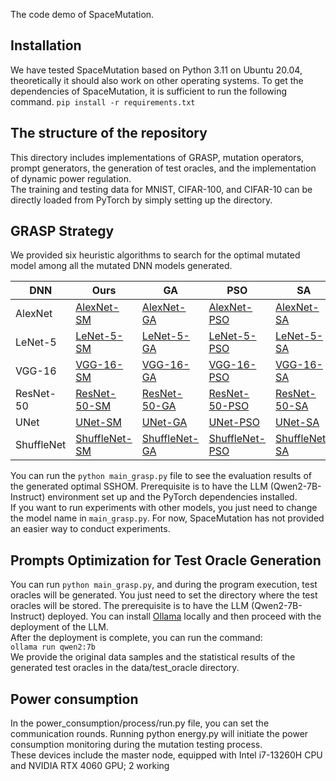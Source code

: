 The code demo of SpaceMutation.

## Installation

We have tested SpaceMutation based on Python 3.11 on Ubuntu 20.04, theoretically it should also work on other operating
systems. To get the dependencies of SpaceMutation, it is sufficient to run the following command.
`pip install -r requirements.txt`

## The structure of the repository
This directory includes implementations of GRASP, mutation operators, prompt generators, the generation of test oracles, and the implementation of dynamic power regulation.
</br>The training and testing data for MNIST, CIFAR-100, and CIFAR-10 can be directly loaded from PyTorch by simply setting up the directory.
## GRASP Strategy

We provided six heuristic algorithms to search for the optimal mutated model among all the mutated DNN models generated.

| DNN        | Ours                                                     | GA                                                       | PSO                                                       | SA                                                       | A*                                                       | HC                                                       | ACO                                                       |
|------------|----------------------------------------------------------|----------------------------------------------------------|-----------------------------------------------------------|----------------------------------------------------------|----------------------------------------------------------|----------------------------------------------------------|-----------------------------------------------------------|
| AlexNet    | [AlexNet-SM](https://www.hostize.com/zh/v/9uvEpHWsfs)    | [AlexNet-GA](https://www.hostize.com/zh/v/5asRMu1s-v)    | [AlexNet-PSO](https://www.hostize.com/zh/v/yUCFJTDUDm)    | [AlexNet-SA](https://www.hostize.com/zh/v/R-xJm1PyQc)    | [AlexNet-A*](https://www.hostize.com/zh/v/2W5Dn07pvu)    | [AlexNet-HC](https://www.hostize.com/zh/v/DvihLzJD_w)    | [AlexNet-ACO](https://www.hostize.com/zh/v/L4Ld-v1Oem)    |
| LeNet-5    | [LeNet-5-SM](https://www.hostize.com/zh/v/NQ3nBCbeQQ)    | [LeNet-5-GA](https://www.hostize.com/zh/v/iZWOANMXBU)    | [LeNet-5-PSO](https://www.hostize.com/zh/v/uHzO__L0WB)    | [LeNet-5-SA](https://www.hostize.com/zh/v/FJbOpnsfmg)    | [LeNet-5-A*](https://www.hostize.com/zh/v/h3xqfWaRsR)    | [LeNet-5-HC](https://www.hostize.com/zh/v/9Q7TRP6Umc)    | [LeNet-5-ACO](https://www.hostize.com/zh/v/nbPu4FT1Ww)    |
| VGG-16     | [VGG-16-SM](https://www.hostize.com/zh/v/SHQSoVTlCj)     | [VGG-16-GA](https://www.hostize.com/zh/v/1x0VNAP-5X)     | [VGG-16-PSO](https://www.hostize.com/zh/v/L3Tr73_XHz)     | [VGG-16-SA](https://www.hostize.com/zh/v/zVZWldpt7u)     | [VGG-16-A*](https://www.hostize.com/zh/v/edm21RkGWM)     | [VGG-16-HC](https://www.hostize.com/zh/v/wLkxKz_IPh)     | [VGG-16-ACO](https://www.hostize.com/zh/v/PIbqBJeG0O)     |
| ResNet-50  | [ResNet-50-SM](https://www.hostize.com/zh/v/DSkPYfEGWM)  | [ResNet-50-GA](https://www.hostize.com/zh/v/UVzmvH-yl_)  | [ResNet-50-PSO](https://www.hostize.com/zh/v/Ekp4JIPI8p)  | [ResNet-50-SA](https://www.hostize.com/zh/v/0_gI83CsNr)  | [ResNet-50-A*](https://www.hostize.com/zh/v/93Tzhq9mBF)  | [ResNet-50-HC](https://www.hostize.com/zh/v/V6z4yEMpTA)  | [ResNet-50-ACO](https://www.hostize.com/zh/v/q0JETpgnsU)  |
| UNet       | [UNet-SM](https://www.hostize.com/zh/v/u5kZ0p84kx)       | [UNet-GA](https://www.hostize.com/zh/v/edhhq_rsrJ)       | [UNet-PSO](https://www.hostize.com/zh/v/3y4beygDby)       | [UNet-SA](https://www.hostize.com/zh/v/Ntnmp2YGbZ)       | [UNet-A*](https://www.hostize.com/zh/v/Lfjn8cWuAr)       | [UNet-HC](https://www.hostize.com/zh/v/ttV8rqf8HY)       | [UNet-ACO](https://www.hostize.com/zh/v/kncRuNGzM4)       |
| ShuffleNet | [ShuffleNet-SM](https://www.hostize.com/zh/v/vpnYKfln8V) | [ShuffleNet-GA](https://www.hostize.com/zh/v/JZyMtN_hoC) | [ShuffleNet-PSO](https://www.hostize.com/zh/v/zT3FKT5QKe) | [ShuffleNet-SA](https://www.hostize.com/zh/v/9vFYURN4_o) | [ShuffleNet-A*](https://www.hostize.com/zh/v/fv_CkP593s) | [ShuffleNet-HC](https://www.hostize.com/zh/v/TGkTc41sKx) | [ShuffleNet-ACO](https://www.hostize.com/zh/v/yuOlgST4c6) |

You can run the `python main_grasp.py` file to see the evaluation results of the generated optimal SSHOM. 
Prerequisite is to have the LLM (Qwen2-7B-Instruct) environment set up and the PyTorch dependencies installed.
</br>If you want to run experiments with other models, you just need to change the model name in `main_grasp.py`. For now, SpaceMutation has not provided an easier way to conduct experiments.

## Prompts Optimization for Test Oracle Generation
You can run `python main_grasp.py`, and during the program execution, test oracles will be generated. You just need to set the directory where the test oracles will be stored. The prerequisite is to have the LLM (Qwen2-7B-Instruct) deployed.
You can install [Ollama](https://github.com/ollama/ollama) locally and then proceed with the deployment of the LLM.
</br>After the deployment is complete, you can run the command:
</br>`ollama run qwen2:7b`
</br>We provide the original data samples and the statistical results of the generated test oracles in the data/test_oracle directory.
## Power consumption
In the power_consumption/process/run.py file, you can set the communication rounds.
Running python energy.py will initiate the power consumption monitoring during the mutation testing process. 
</br>These devices include the master node, equipped with Intel i7-13260H CPU and NVIDIA RTX 4060 GPU; 2 working